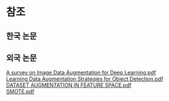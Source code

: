 # 참조

## 
## 한국 논문
## 외국 논문
[A survey on Image Data Augmentation for Deep Learning.pdf](https://github.com/mjkim0819/data-processing/files/10553727/A.survey.on.Image.Data.Augmentation.for.Deep.Learning.pdf)  
[Learning Data Augmentation Strategies for Object Detection.pdf](https://github.com/mjkim0819/data-processing/files/10553731/Learning.Data.Augmentation.Strategies.for.Object.Detection.pdf)  
[DATASET AUGMENTATION IN FEATURE SPACE.pdf](https://github.com/mjkim0819/data-processing/files/10553735/DATASET.AUGMENTATION.IN.FEATURE.SPACE.pdf)  
[SMOTE.pdf](https://github.com/mjkim0819/data-processing/files/10553764/SMOTE.pdf)  
